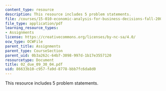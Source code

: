 ```yaml
---
content_type: resource
description: This resource includes 5 problem statements.
file: /courses/15-010-economic-analysis-for-business-decisions-fall-2004/86633b10c957fa9d8778bbb7fc6da8d0_02_due_09_30_04.pdf
file_type: application/pdf
learning_resource_types:
- Assignments
license: https://creativecommons.org/licenses/by-nc-sa/4.0/
ocw_type: OCWFile
parent_title: Assignments
parent_type: CourseSection
parent_uid: 0b3a262c-64b7-3098-997d-1b17e3557120
resourcetype: Document
title: 02_due_09_30_04.pdf
uid: 86633b10-c957-fa9d-8778-bbb7fc6da8d0
---
```

This resource includes 5 problem statements.